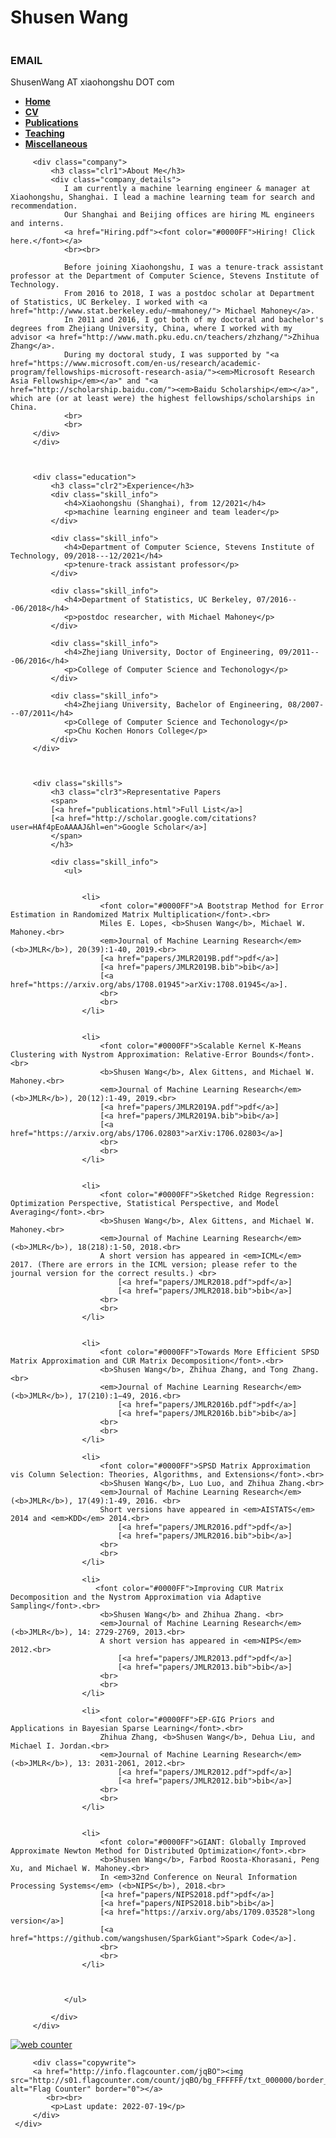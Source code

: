 <!--A Design by W3layouts
Author: W3layout
Author URL: http://w3layouts.com
License: Creative Commons Attribution 3.0 Unported
License URL: http://creativecommons.org/licenses/by/3.0/
-->
<!DOCTYPE HTML>
<html>
<head>
<title>Shais Mohammed Khan</title>
<link href="css/bootstrap.css" rel='stylesheet' type='text/css' />
<!-- jQuery (necessary JavaScript plugins) -->
<!-- script src="js/jquery.min.js"></script>
<!-- Custom Theme files -->
 <link href="css/dashboard.css" rel="stylesheet">
<link href="css/style.css" rel='stylesheet' type='text/css' />

<!-- Custom Theme files -->
<!--//theme-style-->
<meta name="viewport" content="width=device-width, initial-scale=1">
<meta http-equiv="Content-Type" content="text/html; charset=utf-8" />
<meta name="keywords" content="Shusen Wang" />
<script type="application/x-javascript"> addEventListener("load", function() { setTimeout(hideURLbar, 0); }, false); function hideURLbar(){ window.scrollTo(0,1); } </script>
<link href='http://fonts.googleapis.com/css?family=Ubuntu:300,400,500,700' rel='stylesheet' type='text/css'>
<link href='http://fonts.googleapis.com/css?family=Varela+Round' rel='stylesheet' type='text/css'>
<!-- start menu -->
  
</head>
<body>
<!-- header -->
<div class="col-sm-3 col-md-2 sidebar">
		 <div class="sidebar_top">
			 <h1>Shusen Wang</h1> 
			 <img src="images/photo2022.JPG" alt=""/>
		 </div>
		<div class="details">
			 <h3>EMAIL</h3>
			 <p>ShusenWang AT xiaohongshu DOT com</p>
		</div>
		<div class="clearfix"></div>
</div>
<!---->
<link href="css/popuo-box.css" rel="stylesheet" type="text/css" media="all"/>
<script src="js/jquery.magnific-popup.js" type="text/javascript"></script>
	<!---//pop-up-box---->			
<div class="col-sm-9 col-sm-offset-3 col-md-10 col-md-offset-2 main">
	 <div class="content">
		 <div class="details_header">
			 <ul>
				 <li><a href="index.html"><b>Home</b></a></li>
				 <li><a href="cv/resume.pdf"><b>CV</b></a></li>
				 <li><a href="publications.html"><b>Publications</b></a></li>
				 <li><a href="teaching.html"><b>Teaching</b></a></li>
				 <li><a href="miscellaneous.html"><b>Miscellaneous</b></a></li>
			 </ul>
		 </div>
		 
		 <div class="company">
			 <h3 class="clr1">About Me</h3>
			 <div class="company_details">
                I am currently a machine learning engineer & manager at Xiaohongshu, Shanghai. I lead a machine learning team for search and recommendation.
                Our Shanghai and Beijing offices are hiring ML engineers and interns. 
                <a href="Hiring.pdf"><font color="#0000FF">Hiring! Click here.</font></a>
                <br><br>
                
                Before joining Xiaohongshu, I was a tenure-track assistant professor at the Department of Computer Science, Stevens Institute of Technology.
				From 2016 to 2018, I was a postdoc scholar at Department of Statistics, UC Berkeley. I worked with <a href="http://www.stat.berkeley.edu/~mmahoney/"> Michael Mahoney</a>. 
				In 2011 and 2016, I got both of my doctoral and bachelor's degrees from Zhejiang University, China, where I worked with my advisor <a href="http://www.math.pku.edu.cn/teachers/zhzhang/">Zhihua Zhang</a>.
                During my doctoral study, I was supported by "<a href="https://www.microsoft.com/en-us/research/academic-program/fellowships-microsoft-research-asia/"><em>Microsoft Research Asia Fellowship</em></a>" and "<a href="http://scholarship.baidu.com/"><em>Baidu Scholarship</em></a>", which are (or at least were) the highest fellowships/scholarships in China.
                <br>
                <br>
		 </div>
		 </div>
         

		 
		 <div class="education">
			 <h3 class="clr2">Experience</h3>
			 <div class="skill_info">
				<h4>Xiaohongshu (Shanghai), from 12/2021</h4>
				<p>machine learning engineer and team leader</p>
			 </div>
             
			 <div class="skill_info">
				<h4>Department of Computer Science, Stevens Institute of Technology, 09/2018---12/2021</h4>
				<p>tenure-track assistant professor</p>
			 </div>
                    
			 <div class="skill_info">
				<h4>Department of Statistics, UC Berkeley, 07/2016---06/2018</h4>
				<p>postdoc researcher, with Michael Mahoney</p>
			 </div>
             
			 <div class="skill_info">
				<h4>Zhejiang University, Doctor of Engineering, 09/2011---06/2016</h4>
				<p>College of Computer Science and Techonology</p>
			 </div>
             
			 <div class="skill_info">
				<h4>Zhejiang University, Bachelor of Engineering, 08/2007---07/2011</h4>
				<p>College of Computer Science and Techonology</p>
				<p>Chu Kochen Honors College</p>
			 </div>			 
		 </div>
		 
		 
		 
		 <div class="skills">
			 <h3 class="clr3">Representative Papers
			 <span>
			 [<a href="publications.html">Full List</a>]
			 [<a href="http://scholar.google.com/citations?user=HAf4pEoAAAAJ&hl=en">Google Scholar</a>]
			 </span>
			 </h3>
			 
			 <div class="skill_info">
				<ul>
                    
                    
					<li>
						<font color="#0000FF">A Bootstrap Method for Error Estimation in Randomized Matrix Multiplication</font>.<br>
                        Miles E. Lopes, <b>Shusen Wang</b>, Michael W. Mahoney.<br>
                        <em>Journal of Machine Learning Research</em> (<b>JMLR</b>), 20(39):1-40, 2019.<br>
					    [<a href="papers/JMLR2019B.pdf">pdf</a>]
					    [<a href="papers/JMLR2019B.bib">bib</a>]
					    [<a href="https://arxiv.org/abs/1708.01945">arXiv:1708.01945</a>].
						<br>
						<br>
					</li>
                    
                    
					<li>
						<font color="#0000FF">Scalable Kernel K-Means Clustering with Nystrom Approximation: Relative-Error Bounds</font>.<br>
						<b>Shusen Wang</b>, Alex Gittens, and Michael W. Mahoney.<br>
                        <em>Journal of Machine Learning Research</em> (<b>JMLR</b>), 20(12):1-49, 2019.<br>
					    [<a href="papers/JMLR2019A.pdf">pdf</a>]
					    [<a href="papers/JMLR2019A.bib">bib</a>]
					    [<a href="https://arxiv.org/abs/1706.02803">arXiv:1706.02803</a>]
						<br>
						<br>
					</li>
                    
                    
					<li>
						<font color="#0000FF">Sketched Ridge Regression: Optimization Perspective, Statistical Perspective, and Model Averaging</font>.<br>
						<b>Shusen Wang</b>, Alex Gittens, and Michael W. Mahoney.<br>
                        <em>Journal of Machine Learning Research</em> (<b>JMLR</b>), 18(218):1-50, 2018.<br>
						A short version has appeared in <em>ICML</em> 2017. (There are errors in the ICML version; please refer to the journal version for the correct results.) <br>
					    	[<a href="papers/JMLR2018.pdf">pdf</a>]
                            [<a href="papers/JMLR2018.bib">bib</a>]
						<br>
						<br>
					</li>
                    
                    
					<li>
						<font color="#0000FF">Towards More Efficient SPSD Matrix Approximation and CUR Matrix Decomposition</font>.<br>
						<b>Shusen Wang</b>, Zhihua Zhang, and Tong Zhang.<br>
                        <em>Journal of Machine Learning Research</em> (<b>JMLR</b>), 17(210):1−49, 2016.<br>
							[<a href="papers/JMLR2016b.pdf">pdf</a>]
							[<a href="papers/JMLR2016b.bib">bib</a>]
						<br>
						<br>
					</li>
					
					<li>
						<font color="#0000FF">SPSD Matrix Approximation vis Column Selection: Theories, Algorithms, and Extensions</font>.<br>
						<b>Shusen Wang</b>, Luo Luo, and Zhihua Zhang.<br>
					    <em>Journal of Machine Learning Research</em> (<b>JMLR</b>), 17(49):1-49, 2016. <br>
                        Short versions have appeared in <em>AISTATS</em> 2014 and <em>KDD</em> 2014.<br>
							[<a href="papers/JMLR2016.pdf">pdf</a>]
							[<a href="papers/JMLR2016.bib">bib</a>]
						<br>
						<br>
					</li>
					
					<li>
					   <font color="#0000FF">Improving CUR Matrix Decomposition and the Nystrom Approximation via Adaptive Sampling</font>.<br>
						<b>Shusen Wang</b> and Zhihua Zhang. <br>
						<em>Journal of Machine Learning Research</em> (<b>JMLR</b>), 14: 2729-2769, 2013.<br>
                        A short version has appeared in <em>NIPS</em> 2012.<br>
							[<a href="papers/JMLR2013.pdf">pdf</a>]
							[<a href="papers/JMLR2013.bib">bib</a>]
						<br>
						<br>
					</li>

					<li>
						<font color="#0000FF">EP-GIG Priors and Applications in Bayesian Sparse Learning</font>.<br>
						Zhihua Zhang, <b>Shusen Wang</b>, Dehua Liu, and Michael I. Jordan.<br>
						<em>Journal of Machine Learning Research</em> (<b>JMLR</b>), 13: 2031-2061, 2012.<br>
							[<a href="papers/JMLR2012.pdf">pdf</a>]
							[<a href="papers/JMLR2012.bib">bib</a>]
						<br>
						<br>
					</li>
                
                    
					<li>
						<font color="#0000FF">GIANT: Globally Improved Approximate Newton Method for Distributed Optimization</font>.<br>
						<b>Shusen Wang</b>, Farbod Roosta-Khorasani, Peng Xu, and Michael W. Mahoney.<br>
                        In <em>32nd Conference on Neural Information Processing Systems</em> (<b>NIPS</b>), 2018.<br>
                        [<a href="papers/NIPS2018.pdf">pdf</a>] 
                        [<a href="papers/NIPS2018.bib">bib</a>] 
                        [<a href="https://arxiv.org/abs/1709.03528">long version</a>]
                        [<a href="https://github.com/wangshusen/SparkGiant">Spark Code</a>].
						<br>
						<br>
					</li>
                    
					

				</ul>
			
			 </div>			 
		 </div>
		 
		 
         
         
         
<!-- Start of StatCounter Code for Default Guide -->
<script type="text/javascript">
var sc_project=11487137; 
var sc_invisible=1; 
var sc_security="94648ebe"; 
var scJsHost = (("https:" == document.location.protocol) ?
"https://secure." : "http://www.");
document.write("<sc"+"ript type='text/javascript' src='" +
scJsHost+
"statcounter.com/counter/counter.js'></"+"script>");
</script>
<noscript><div class="statcounter"><a title="web counter"
href="http://statcounter.com/" target="_blank"><img
class="statcounter"
src="//c.statcounter.com/11487137/0/94648ebe/1/" alt="web
counter"></a></div></noscript>
<!-- End of StatCounter Code for Default Guide -->
         
		 <div class="copywrite">
		 <a href="http://info.flagcounter.com/jqBO"><img src="http://s01.flagcounter.com/count/jqBO/bg_FFFFFF/txt_000000/border_CCCCCC/columns_8/maxflags_8/viewers_0/labels_0/pageviews_0/flags_0/" alt="Flag Counter" border="0"></a>
			<br><br>
			 <p>Last update: 2022-07-19</p>
		 </div>
	 </div>
</div>
<!---->
</body>
</html>
